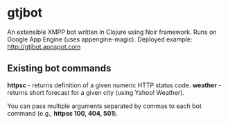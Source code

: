 # gtjbot

An extensible XMPP bot written in Clojure using Noir framework.
Runs on Google App Engine (uses appengine-magic).
Deployed example: http://gtjbot.appspot.com

## Existing bot commands
**httpsc <args>** - returns definition of a given numeric HTTP status code.
**weather <args>** - returns short forecast for a given city 
                     (using Yahoo! Weather).

You can pass multiple arguments separated by commas to each bot command 
(e.g., **httpsc 100, 404, 501**).
